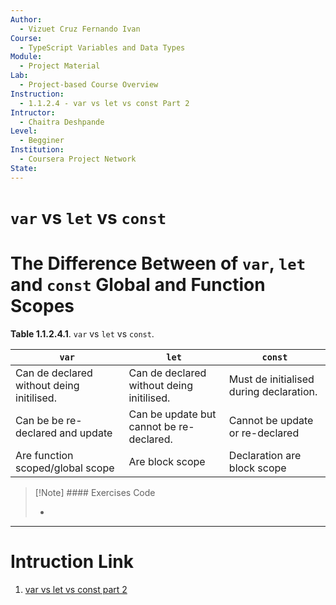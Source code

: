 ```yaml
---
Author:
  - Vizuet Cruz Fernando Ivan
Course:
  - TypeScript Variables and Data Types
Module:
  - Project Material
Lab:
  - Project-based Course Overview
Instruction:
  - 1.1.2.4 - var vs let vs const Part 2
Intructor:
  - Chaitra Deshpande
Level:
  - Begginer
Institution:
  - Coursera Project Network
State:
---
```

# `var` vs `let` vs `const` 
# The Difference Between of `var`, `let` and `const` Global and Function Scopes

**Table 1.1.2.4.1**. `var` vs `let` vs `const`.

| `var`                                     | `let`                                     | `const`                                 |
| ----------------------------------------- | ----------------------------------------- | --------------------------------------- |
| Can de declared without deing initilised. | Can de declared without deing initilised. | Must de initialised during declaration. |
| Can be be re-declared and update          | Can be update but cannot be re-declared.  | Cannot be update or re-declared         |
| Are function scoped/global scope          | Are block scope                           | Declaration are block scope             |




>[!Note] #### Exercises Code
>
> - 
---
# Intruction Link

1. [var vs let vs const part 2](https://www.coursera.org/learn/typescript-variables-and-data-types/ungradedLab/91nRX/typescript-variables-and-data-types/lab?path=%2F)